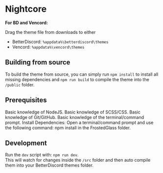 # Nightcore
</div>

**For BD and Vencord:**

Drag the theme file from downloads to either
- BetterDiscord: `%appdata%\betterdiscord\themes`
- Vencord: `%appdata%\vencord\themes`

## Building from source

To build the theme from source, you can simply run `npm install` to install all missing dependencies and `npm run build` to compile the theme into the `/public` folder.

## Prerequisites

Basic knowledge of NodeJS.
Basic knowledge of SCSS/CSS.
Basic knowledge of Git/GitHub.
Basic knowledge of the terminal/command prompt.
Install Dependencies:
Open a terminal/command prompt and use the following command: npm install in the FrostedGlass folder.

## Development

Run the `dev` script with: `npm run dev`.  
This will watch for changes inside the `/src` folder and then auto compile them into your BetterDiscord themes folder.
